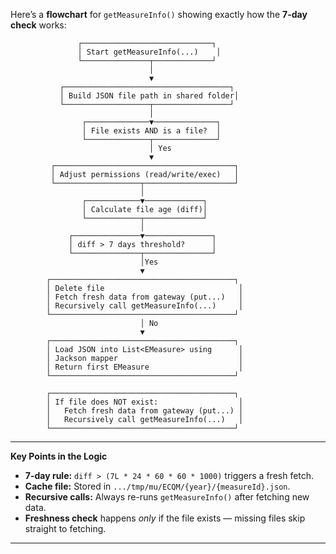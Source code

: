 
Here’s a **flowchart** for `getMeasureInfo()` showing exactly how the **7-day check** works:

```
               ┌─────────────────────────────┐
               │ Start getMeasureInfo(...)    │
               └───────────────┬─────────────┘
                               │
                               ▼
           ┌─────────────────────────────────────┐
           │ Build JSON file path in shared folder│
           └───────────────────┬─────────────────┘
                               │
                ┌──────────────▼──────────────┐
                │ File exists AND is a file?  │
                └──────────────┬──────────────┘
                               │ Yes
                               ▼
         ┌────────────────────────────────────────┐
         │ Adjust permissions (read/write/exec)   │
         └───────────────────┬────────────────────┘
                             │
                ┌────────────▼─────────────┐
                │ Calculate file age (diff)│
                └────────────┬─────────────┘
                             │
             ┌───────────────▼───────────────┐
             │ diff > 7 days threshold?      │
             └───────────────┬───────────────┘
                             │Yes
                             ▼
        ┌─────────────────────────────────────────┐
        │ Delete file                              │
        │ Fetch fresh data from gateway (put...)   │
        │ Recursively call getMeasureInfo(...)     │
        └─────────────────────────────────────────┘
                             │ No
                             ▼
        ┌─────────────────────────────────────────┐
        │ Load JSON into List<EMeasure> using      │
        │ Jackson mapper                           │
        │ Return first EMeasure                    │
        └─────────────────────────────────────────┘

        ┌─────────────────────────────────────────┐
        │ If file does NOT exist:                  │
        │   Fetch fresh data from gateway (put...) │
        │   Recursively call getMeasureInfo(...)   │
        └─────────────────────────────────────────┘
```

---

**Key Points in the Logic**

* **7-day rule:** `diff > (7L * 24 * 60 * 60 * 1000)` triggers a fresh fetch.
* **Cache file:** Stored in `.../tmp/mu/ECQM/{year}/{measureId}.json`.
* **Recursive calls:** Always re-runs `getMeasureInfo()` after fetching new data.
* **Freshness check** happens *only* if the file exists — missing files skip straight to fetching.

---

